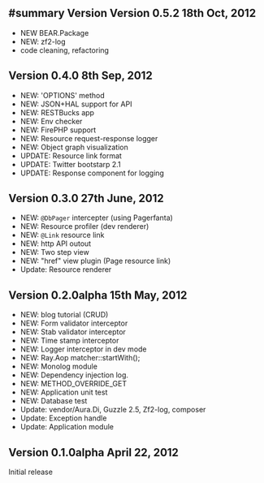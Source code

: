 #summary Version
Version 0.5.2 18th Oct, 2012
----------------------------
 * NEW BEAR.Package
 * NEW: zf2-log
 * code cleaning, refactoring

Version 0.4.0 8th Sep, 2012
----------------------------
 * NEW: 'OPTIONS' method
 * NEW: JSON+HAL support for API
 * NEW: RESTBucks app
 * NEW: Env checker
 * NEW: FirePHP support
 * NEW: Resource request-response logger
 * NEW: Object graph visualization
 * UPDATE: Resource link format
 * UPDATE: Twitter bootstarp 2.1
 * UPDATE: Response component for logging

Version 0.3.0 27th June, 2012
----------------------------
 * NEW: `@DbPager` intercepter (using Pagerfanta)
 * NEW: Resource profiler (dev renderer)
 * NEW: `@Link` resource link
 * NEW: http API outout
 * NEW: Two step view
 * NEW: "href" view plugin (Page resource link)
 * Update: Resource renderer

Version 0.2.0alpha 15th May, 2012
----------------------------
 * NEW: blog tutorial (CRUD) 
 * NEW: Form validator interceptor
 * NEW: Stab validator interceptor
 * NEW: Time stamp interceptor
 * NEW: Logger interceptor in dev mode
 * NEW: Ray.Aop matcher::startWith();
 * NEW: Monolog module
 * NEW: Dependency injection log.
 * NEW: METHOD_OVERRIDE_GET
 * NEW: Application unit test
 * NEW: Database test
 * Update: vendor/Aura.Di, Guzzle 2.5, Zf2-log, composer
 * Update: Exception handle
 * Update: Application module
 
Version 0.1.0alpha April 22, 2012
----------------------------
Initial release